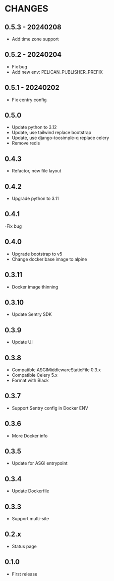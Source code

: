 # CHANGES

## 0.5.3 - 20240208

- Add time zone support

## 0.5.2 - 20240204

- Fix bug
- Add new env: PELICAN_PUBLISHER_PREFIX

## 0.5.1 - 20240202

- Fix centry config

## 0.5.0

- Update python to 3.12
- Update, use tailwind replace bootstrap
- Update, use django-toosimple-q replace celery
- Remove redis

## 0.4.3

- Refactor, new file layout

## 0.4.2

- Upgrade python to 3.11

## 0.4.1

-Fix bug

## 0.4.0

- Upgrade bootstrap to v5
- Change docker base image to alpine

## 0.3.11

- Docker image thinning

## 0.3.10

- Update Sentry SDK

## 0.3.9

- Update UI

## 0.3.8

- Compatible ASGIMiddlewareStaticFile 0.3.x
- Compatible Celery 5.x
- Format with Black

## 0.3.7

- Support Sentry config in Docker ENV

## 0.3.6

- More Docker info

## 0.3.5

- Update for ASGI entrypoint

## 0.3.4

- Update Dockerfile

## 0.3.3

- Support multi-site

## 0.2.x

- Status page

## 0.1.0

- First release
